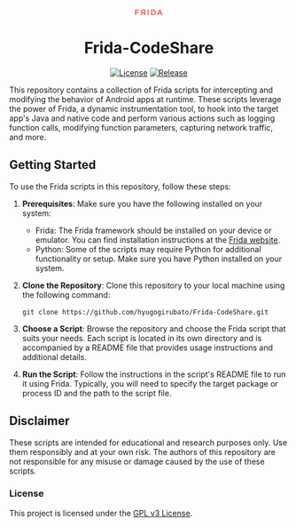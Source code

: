 <div align="center">

<img src="https://github.com/hyugogirubato/Frida-CodeShare/blob/main/docs/images/icon.png" width="10%">

# Frida-CodeShare

[![License](https://img.shields.io/github/license/hyugogirubato/Frida-CodeShare)](https://github.com/hyugogirubato/Frida-CodeShare/blob/main/LICENSE)
[![Release](https://img.shields.io/github/release-date/hyugogirubato/Frida-CodeShare)](https://github.com/hyugogirubato/Frida-CodeShare/releases)

</div>

This repository contains a collection of Frida scripts for intercepting and modifying the behavior of Android apps at
runtime. These scripts leverage the power of Frida, a dynamic instrumentation tool, to hook into the target app's Java
and native code and perform various actions such as logging function calls, modifying function parameters, capturing
network traffic, and more.

## Getting Started

To use the Frida scripts in this repository, follow these steps:

1. **Prerequisites**: Make sure you have the following installed on your system:
    - Frida: The Frida framework should be installed on your device or emulator. You can find installation instructions
      at the [Frida website](https://frida.re/).
    - Python: Some of the scripts may require Python for additional functionality or setup. Make sure you have Python
      installed on your system.

2. **Clone the Repository**: Clone this repository to your local machine using the following command:
   ```
   git clone https://github.com/hyugogirubato/Frida-CodeShare.git
   ```
3. **Choose a Script**: Browse the repository and choose the Frida script that suits your needs. Each script is located
   in its own directory and is accompanied by a README file that provides usage instructions and additional details.

4. **Run the Script**: Follow the instructions in the script's README file to run it using Frida. Typically, you will
   need to specify the target package or process ID and the path to the script file.

## Disclaimer

These scripts are intended for educational and research purposes only. Use them responsibly and at your own risk. The
authors of this repository are not responsible for any misuse or damage caused by the use of these scripts.

### License

This project is licensed under the [GPL v3 License](https://github.com/hyugogirubato/Frida-CodeShare/blob/main/LICENSE).